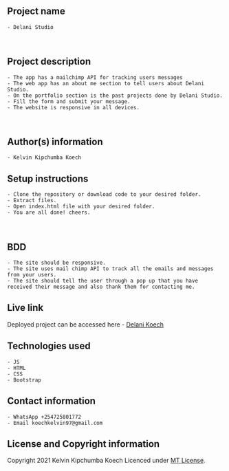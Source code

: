 ## Project name
    - Delani Studio
​
## Project description
    - The app has a mailchimp API for tracking users messages
    - The web app has an about me section to tell users about Delani Studio. 
    - On the portfolio section is the past projects done by Delani Studio.
    - Fill the form and submit your message.
    - The website is responsive in all devices.
​
## Author(s) information
    - Kelvin Kipchumba Koech
  
## Setup instructions
    - Clone the repository or download code to your desired folder.
    - Extract files.
    - Open index.html file with your desired folder.
    - You are all done! cheers.
​
## BDD 
    - The site should be responsive.
    - The site uses mail chimp API to track all the emails and messages from your users.
    - The site should tell the user through a pop up that you have received their message and also thank them for contacting me.
  
## Live link
   Deployed project can be accessed here -  [Delani Koech](https://k-koech.github.io/Delani-Studio/)
   
## Technologies used
    - JS
    - HTML
    - CSS
    - Bootstrap
  
## Contact information
    - WhatsApp +254725801772
    - Email koechkelvin97@gmail.com
  
## License and Copyright information
   Copyright 2021 Kelvin Kipchumba Koech
   Licenced under [MT License](https://github.com/k-koech/Delani-Studio/blob/master/LICENSE.md).
